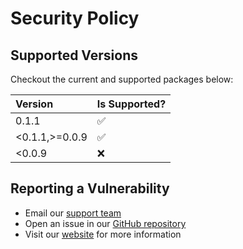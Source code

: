 # Security Policy

## Supported Versions

Checkout the current and supported packages below:

| Version         | Is Supported?      |
|:----------------|:-------------------|
| 0.1.1           | :white_check_mark: |
| <0.1.1,>=0.0.9  | :white_check_mark: |
| <0.0.9          | :x:                |

## Reporting a Vulnerability

- Email our [support team](mailto:support@scsys.io)
- Open an issue in our [GitHub repository](https://github.com/FL03/rshyper/issues)
- Visit our [website](https://scsys.io) for more information
